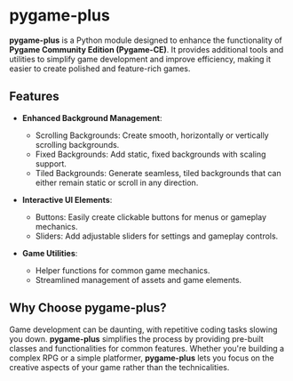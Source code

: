# pygame-plus

**pygame-plus** is a Python module designed to enhance the functionality of **Pygame Community Edition (Pygame-CE)**. It provides additional tools and utilities to simplify game development and improve efficiency, making it easier to create polished and feature-rich games.

## Features

- **Enhanced Background Management**:
  - Scrolling Backgrounds: Create smooth, horizontally or vertically scrolling backgrounds.
  - Fixed Backgrounds: Add static, fixed backgrounds with scaling support.
  - Tiled Backgrounds: Generate seamless, tiled backgrounds that can either remain static or scroll in any direction.

- **Interactive UI Elements**:
  - Buttons: Easily create clickable buttons for menus or gameplay mechanics.
  - Sliders: Add adjustable sliders for settings and gameplay controls.

- **Game Utilities**:
  - Helper functions for common game mechanics.
  - Streamlined management of assets and game elements.

## Why Choose pygame-plus?

Game development can be daunting, with repetitive coding tasks slowing you down. **pygame-plus** simplifies the process by providing pre-built classes and functionalities for common features. Whether you're building a complex RPG or a simple platformer, **pygame-plus** lets you focus on the creative aspects of your game rather than the technicalities.

